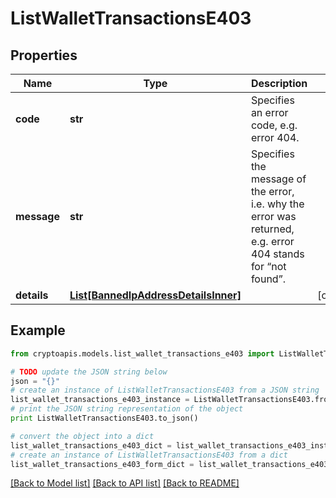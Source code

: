 # ListWalletTransactionsE403


## Properties
Name | Type | Description | Notes
------------ | ------------- | ------------- | -------------
**code** | **str** | Specifies an error code, e.g. error 404. | 
**message** | **str** | Specifies the message of the error, i.e. why the error was returned, e.g. error 404 stands for “not found”. | 
**details** | [**List[BannedIpAddressDetailsInner]**](BannedIpAddressDetailsInner.md) |  | [optional] 

## Example

```python
from cryptoapis.models.list_wallet_transactions_e403 import ListWalletTransactionsE403

# TODO update the JSON string below
json = "{}"
# create an instance of ListWalletTransactionsE403 from a JSON string
list_wallet_transactions_e403_instance = ListWalletTransactionsE403.from_json(json)
# print the JSON string representation of the object
print ListWalletTransactionsE403.to_json()

# convert the object into a dict
list_wallet_transactions_e403_dict = list_wallet_transactions_e403_instance.to_dict()
# create an instance of ListWalletTransactionsE403 from a dict
list_wallet_transactions_e403_form_dict = list_wallet_transactions_e403.from_dict(list_wallet_transactions_e403_dict)
```
[[Back to Model list]](../README.md#documentation-for-models) [[Back to API list]](../README.md#documentation-for-api-endpoints) [[Back to README]](../README.md)



